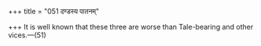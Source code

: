 +++
title = "051 दण्डस्य पातनम्"

+++
It is well known that these three are worse than Tale-bearing and other
vices.—(51)



